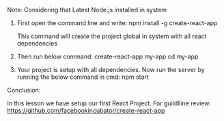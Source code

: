 Note: Considering that Latest Node.js installed in system


1. First open the command line and write:
    npm install -g create-react-app

    This command will create the project global in system with all react dependencies

2. Then run below command:
    create-react-app my-app
    cd my-app
3. Your project is setup with all dependencies. Now run the server by running the below command in cmd:
    npm start


Conclusion:

In this lesson we have setup our first React Project.
For guildlline review:
    https://github.com/facebookincubator/create-react-app
